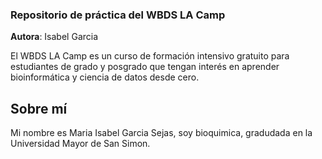 ### Repositorio de práctica del WBDS LA Camp

**Autora**: Isabel Garcia

El WBDS LA Camp es un curso de formación intensivo gratuito para estudiantes de grado y posgrado que tengan interés en aprender bioinformática y ciencia de datos desde cero.

## Sobre mí
Mi nombre es Maria Isabel Garcia Sejas, soy bioquimica, gradudada en la Universidad Mayor de San Simon.

